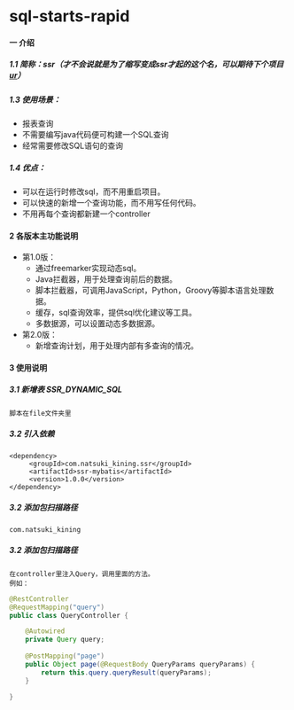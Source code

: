 # sql-starts-rapid

#### 一 介绍
##### 1.1 简称：ssr（才不会说就是为了缩写变成ssr才起的这个名，可以期待下个项目[ur](https://gitee.com/natsuki_kining/ultra-rare )）

##### 1.3 使用场景：
* 报表查询
* 不需要编写java代码便可构建一个SQL查询
* 经常需要修改SQL语句的查询

##### 1.4 优点：

* 可以在运行时修改sql，而不用重启项目。
* 可以快速的新增一个查询功能，而不用写任何代码。
* 不用再每个查询都新建一个controller

#### 2 各版本主功能说明
* 第1.0版：
    * 通过freemarker实现动态sql。
    * Java拦截器，用于处理查询前后的数据。
    * 脚本拦截器，可调用JavaScript，Python，Groovy等脚本语言处理数据。
    * 缓存，sql查询效率，提供sql优化建议等工具。
    * 多数据源，可以设置动态多数据源。
* 第2.0版：
    * 新增查询计划，用于处理内部有多查询的情况。

#### 3 使用说明

##### 3.1 新增表 SSR_DYNAMIC_SQL
    脚本在file文件夹里

##### 3.2 引入依赖
    <dependency>
         <groupId>com.natsuki_kining.ssr</groupId>
         <artifactId>ssr-mybatis</artifactId>
         <version>1.0.0</version>
    </dependency>

##### 3.2 添加包扫描路径
    com.natsuki_kining
    
##### 3.2 添加包扫描路径
    在controller里注入Query，调用里面的方法。
    例如：
```java
@RestController
@RequestMapping("query")
public class QueryController {

    @Autowired
    private Query query;
    
    @PostMapping("page")
    public Object page(@RequestBody QueryParams queryParams) {
        return this.query.queryResult(queryParams);
    }

}
```
